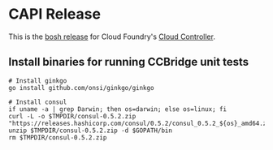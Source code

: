 # CAPI Release

This is the [bosh release](http://bosh.io/docs/release.html) for Cloud Foundry's [Cloud Controller](https://github.com/cloudfoundry/cloud_controller_ng).

## Install binaries for running CCBridge unit tests

```
# Install ginkgo
go install github.com/onsi/ginkgo/ginkgo

# Install consul
if uname -a | grep Darwin; then os=darwin; else os=linux; fi
curl -L -o $TMPDIR/consul-0.5.2.zip "https://releases.hashicorp.com/consul/0.5.2/consul_0.5.2_${os}_amd64.zip"
unzip $TMPDIR/consul-0.5.2.zip -d $GOPATH/bin
rm $TMPDIR/consul-0.5.2.zip
```
